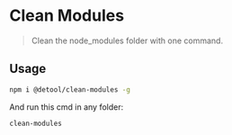 # Clean Modules

> Clean the node_modules folder with one command.

## Usage

```bash
npm i @detool/clean-modules -g
```

And run this cmd in any folder:

```bash
clean-modules
```